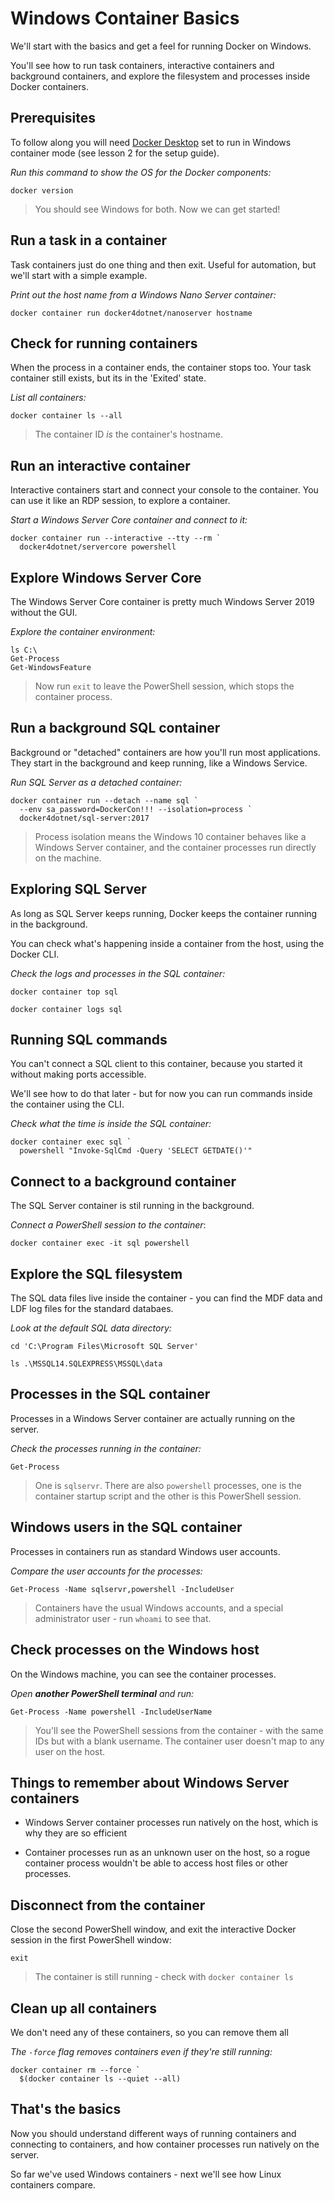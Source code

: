 # Windows Container Basics


We'll start with the basics and get a feel for running Docker on Windows.

You'll see how to run task containers, interactive containers and background containers, and explore the filesystem and processes inside Docker containers.



## Prerequisites

To follow along you will need [Docker Desktop]() set to run in Windows container mode (see lesson 2 for the setup guide).

_Run this command to show the OS for the Docker components:_

```
docker version
```

> You should see Windows for both. Now we can get started!



## Run a task in a container

Task containers just do one thing and then exit. Useful for automation, but we'll start with a simple example.

_Print out the host name from a Windows Nano Server container:_

```
docker container run docker4dotnet/nanoserver hostname
```



## Check for running containers

When the process in a container ends, the container stops too. Your task container still exists, but its in the 'Exited' state.

_List all containers:_

```
docker container ls --all
```

> The container ID _is_ the container's hostname.



## Run an interactive container

Interactive containers start and connect your console to the container. You can use it like an RDP session, to explore a container.

_Start a Windows Server Core container and connect to it:_

```
docker container run --interactive --tty --rm `
  docker4dotnet/servercore powershell
```



## Explore Windows Server Core

The Windows Server Core container is pretty much Windows Server 2019 without the GUI.

_Explore the container environment:_

```
ls C:\
Get-Process
Get-WindowsFeature
```

> Now run `exit` to leave the PowerShell session, which stops the container process.



## Run a background SQL container

Background or "detached" containers are how you'll run most applications. They start in the background and keep running, like a Windows Service.

_Run SQL Server as a detached container:_

```
docker container run --detach --name sql `
  --env sa_password=DockerCon!!! --isolation=process `
  docker4dotnet/sql-server:2017
```

> Process isolation means the Windows 10 container behaves like a Windows Server container, and the container processes run directly on the machine.



## Exploring SQL Server

As long as SQL Server keeps running, Docker keeps the container running in the background.

You can check what's happening inside a container from the host, using the Docker CLI.

_Check the logs and processes in the SQL container:_

```
docker container top sql
```

```
docker container logs sql
```



## Running SQL commands

You can't connect a SQL client to this container, because you started it without making ports accessible.

We'll see how to do that later - but for now you can run commands inside the container using the CLI.

_Check what the time is inside the SQL container:_

```
docker container exec sql `
  powershell "Invoke-SqlCmd -Query 'SELECT GETDATE()'"
```



## Connect to a background container

The SQL Server container is stil running in the background.

_Connect a PowerShell session to the container_:

```
docker container exec -it sql powershell
```



## Explore the SQL filesystem

The SQL data files live inside the container - you can find the MDF data and LDF log files for the standard databaes.

_Look at the default SQL data directory:_

```
cd 'C:\Program Files\Microsoft SQL Server'
```

```
ls .\MSSQL14.SQLEXPRESS\MSSQL\data
```



## Processes in the SQL container

Processes in a Windows Server container are actually running on the server.

_Check the processes running in the container:_

```
Get-Process
```

> One is `sqlservr`. There are also `powershell` processes, one is the container startup script and the other is this PowerShell session.



## Windows users in the SQL container

Processes in containers run as standard Windows user accounts.

_Compare the user accounts for the processes:_

```
Get-Process -Name sqlservr,powershell -IncludeUser
```

> Containers have the usual Windows accounts, and a special administrator user - run `whoami` to see that.



## Check processes on the Windows host

On the Windows machine, you can see the container processes.

_Open **another PowerShell terminal** and run:_

```
Get-Process -Name powershell -IncludeUserName
```

> You'll see the PowerShell sessions from the container - with the same IDs but with a blank username. The container user doesn't map to any user on the host.



## Things to remember about Windows Server containers

- Windows Server container processes run natively on the host, which is why they are so efficient

- Container processes run as an unknown user on the host, so a rogue container process wouldn't be able to access host files or other processes.



## Disconnect from the container

Close the second PowerShell window, and exit the interactive Docker session in the first PowerShell window:

```
exit
```

> The container is still running - check with `docker container ls`



## Clean up all containers

We don't need any of these containers, so you can remove them all

_The `-force` flag removes containers even if they're still running:_

```
docker container rm --force `
  $(docker container ls --quiet --all)
```



## That's the basics

Now you should understand different ways of running containers and connecting to containers, and how container processes run natively on the server.

So far we've used Windows containers - next we'll see how Linux containers compare.
